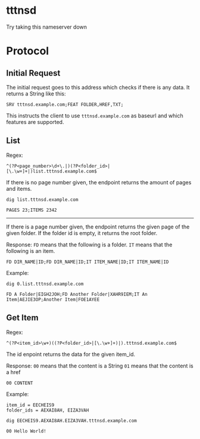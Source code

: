 # tttnsd
Try taking this nameserver down

# Protocol

## Initial Request
The initial request goes to this address which checks if there is any data.
It returns a String like this:
```
SRV tttnsd.example.com;FEAT FOLDER,HREF,TXT;
```

This instructs the client to use `tttnsd.example.com` as baseurl and which features are supported.

## List
Regex:
```regexp
^(?P<page_number>\d+\.|)(?P<folder_id>|[\.\w+]+|)list.tttnsd.example.com$
```

If there is no page number given, the endpoint returns the amount of pages and items.

```
dig list.tttnsd.example.com
```

```
PAGES 23;ITEMS 2342 
```

---

If there is a page number given, the endpoint returns the given page of the given folder. If the folder id is empty, it returns the root folder. 

Response:
`FD` means that the following is a folder.
`IT` means that the following is an item.

```
FD DIR_NAME|ID;FD DIR_NAME|ID;IT ITEM_NAME|ID;IT ITEM_NAME|ID
```

Example:
```
dig 0.list.tttnsd.example.com
```

```
FD A Folder|EIGH2JOH;FD Another Folder|XAHR9IEM;IT An Item|AEJIE3OP;Another Item|FOE1AYEE
```

## Get Item
Regex: 
```regexp
^(?P<item_id>\w+)((?P<folder_id>|[\.\w+]+)|).tttnsd.example.com$
```

The id enpoint returns the data for the given item_id.

Response:
`00` means that the content is a String
`01` means that the content is a href

```
00 CONTENT
```

Example:
```
item_id = EECHEIS9
folder_ids = AEXAI8AH, EIZA3VAH

dig EECHEIS9.AEXAI8AH.EIZA3VAH.tttnsd.example.com
```

```
00 Hello World!
```